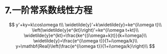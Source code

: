 # 7.一阶常系数线性方程

$$
y'+ky=k\cos\omega t\\
\widetilde{y}'+k\widetilde{y}=ke^{i\omega t}\\
\left(\widetilde{y}e^{kt}\right)'=ke^{i\omega t+kt}\\
\widetilde{y}e^{kt}=\frac{ke^{(i\omega+k)t}}{k+i\omega}\\
\widetilde{y}=\frac{e^{i\omega t}}{1+i\omega/k}\\
y=\mathbf{Real}\left(\frac{e^{i\omega t}}{1+i\omega/k}\right)\\
$$

